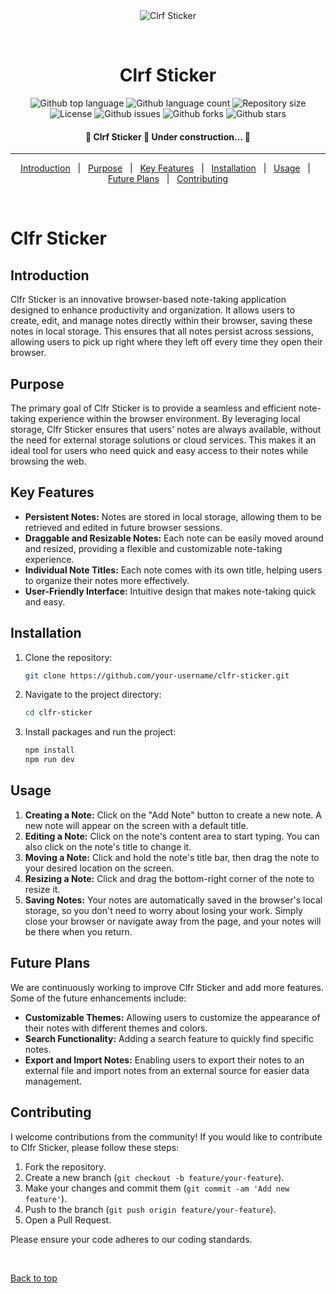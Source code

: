 <div align="center" id="top"> 
  <img src="./.github/app.gif" alt="Clrf Sticker" />

  &#xa0;

  <!-- <a href="https://clrfsticker.netlify.app">Demo</a> -->
</div>

<h1 align="center">Clrf Sticker</h1>

<p align="center">
  <img alt="Github top language" src="https://img.shields.io/github/languages/top/maliksenpai/clrf-sticker?color=56BEB8">

  <img alt="Github language count" src="https://img.shields.io/github/languages/count/maliksenpai/clrf-sticker?color=56BEB8">
  
  <img alt="Repository size" src="https://img.shields.io/github/repo-size/maliksenpai/clrf-sticker?color=56BEB8">

  <img alt="License" src="https://img.shields.io/github/license/maliksenpai/clrf-sticker?color=56BEB8">

  <img alt="Github issues" src="https://img.shields.io/github/issues/maliksenpai/clrf-sticker?color=56BEB8" />

  <img alt="Github forks" src="https://img.shields.io/github/forks/maliksenpai/clrf-sticker?color=56BEB8" />

  <img alt="Github stars" src="https://img.shields.io/github/stars/maliksenpai/clrf-sticker?color=56BEB8" /> 
</p>

<!-- Status -->

<h4 align="center"> 
	🚧  Clrf Sticker 🚀 Under construction...  🚧
</h4> 

<hr>

<p align="center">
  <a href="#introduction">Introduction</a> &#xa0; | &#xa0; 
  <a href="#purpose">Purpose</a> &#xa0; | &#xa0;
  <a href="#key-features">Key Features</a> &#xa0; | &#xa0;
  <a href="#installation">Installation</a> &#xa0; | &#xa0;
  <a href="#usage">Usage</a> &#xa0; | &#xa0;
  <a href="#future-plans">Future Plans</a> &#xa0; | &#xa0;
  <a href="#contributing">Contributing</a>
</p>
<br>

# Clfr Sticker

## Introduction

Clfr Sticker is an innovative browser-based note-taking application designed to enhance productivity and organization. It allows users to create, edit, and manage notes directly within their browser, saving these notes in local storage. This ensures that all notes persist across sessions, allowing users to pick up right where they left off every time they open their browser.

##  Purpose

The primary goal of Clfr Sticker is to provide a seamless and efficient note-taking experience within the browser environment. By leveraging local storage, Clfr Sticker ensures that users' notes are always available, without the need for external storage solutions or cloud services. This makes it an ideal tool for users who need quick and easy access to their notes while browsing the web.

## Key Features

- **Persistent Notes:** Notes are stored in local storage, allowing them to be retrieved and edited in future browser sessions.
- **Draggable and Resizable Notes:** Each note can be easily moved around and resized, providing a flexible and customizable note-taking experience.
- **Individual Note Titles:** Each note comes with its own title, helping users to organize their notes more effectively.
- **User-Friendly Interface:** Intuitive design that makes note-taking quick and easy.


## Installation

1. Clone the repository:
    ```bash
    git clone https://github.com/your-username/clfr-sticker.git
    ```

2. Navigate to the project directory:
    ```bash
    cd clfr-sticker
    ```

3. Install packages and run the project:
    ```bash
    npm install
    npm run dev
    ```

## Usage

1. **Creating a Note:** Click on the "Add Note" button to create a new note. A new note will appear on the screen with a default title.
2. **Editing a Note:** Click on the note's content area to start typing. You can also click on the note's title to change it.
3. **Moving a Note:** Click and hold the note's title bar, then drag the note to your desired location on the screen.
4. **Resizing a Note:** Click and drag the bottom-right corner of the note to resize it.
5. **Saving Notes:** Your notes are automatically saved in the browser's local storage, so you don't need to worry about losing your work. Simply close your browser or navigate away from the page, and your notes will be there when you return.


## Future Plans

We are continuously working to improve Clfr Sticker and add more features. Some of the future enhancements include:

- **Customizable Themes:** Allowing users to customize the appearance of their notes with different themes and colors.
- **Search Functionality:** Adding a search feature to quickly find specific notes.
- **Export and Import Notes:** Enabling users to export their notes to an external file and import notes from an external source for easier data management.


## Contributing ##

I welcome contributions from the community! If you would like to contribute to Clfr Sticker, please follow these steps:

1. Fork the repository.
2. Create a new branch (`git checkout -b feature/your-feature`).
3. Make your changes and commit them (`git commit -am 'Add new feature'`).
4. Push to the branch (`git push origin feature/your-feature`).
5. Open a Pull Request.

Please ensure your code adheres to our coding standards.

&#xa0;

<a href="#top">Back to top</a>
